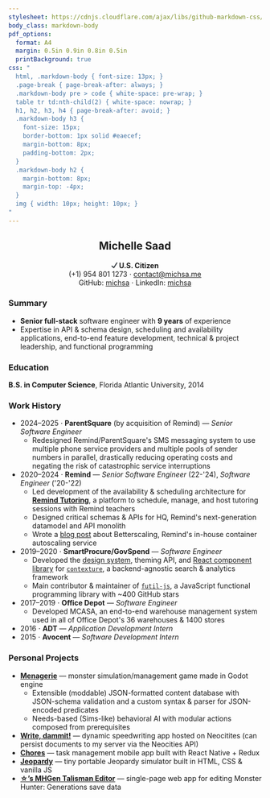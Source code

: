 ```yaml
---
stylesheet: https://cdnjs.cloudflare.com/ajax/libs/github-markdown-css/2.10.0/github-markdown.min.css
body_class: markdown-body
pdf_options:
  format: A4
  margin: 0.5in 0.9in 0.8in 0.5in
  printBackground: true
css: "
  html, .markdown-body { font-size: 13px; }
  .page-break { page-break-after: always; }
  .markdown-body pre > code { white-space: pre-wrap; }
  table tr td:nth-child(2) { white-space: nowrap; }
  h1, h2, h3, h4 { page-break-after: avoid; }
  .markdown-body h3 {
    font-size: 15px;
    border-bottom: 1px solid #eaecef;
    margin-bottom: 8px;
    padding-bottom: 2px;
  }
  .markdown-body h2 {
    margin-bottom: 8px;
    margin-top: -4px;
  }
  img { width: 10px; height: 10px; }
"
---
```


<div style="text-align: center">

## Michelle Saad

**<img src="svg/check-mark.svg" width=12 height=12 /> U.S. Citizen**  
(+1) 954 801 1273 &sdot; contact@michsa.me  
GitHub: [michsa](https://github.com/michsa) &sdot; LinkedIn: [michsa](https://linkedin.com/in/michsa)

</div>

### Summary

- **Senior full-stack** software engineer with **9 years** of experience
- Expertise in API & schema design, scheduling and availability applications, end-to-end feature development, technical & project leadership, and functional programming

### Education

**B.S. in Computer Science**, Florida Atlantic University, 2014

### Work History

- 2024–2025 &sdot; **ParentSquare** (by acquisition of Remind) &mdash; *Senior Software Engineer*
  - Redesigned Remind/ParentSquare's SMS messaging system to use multiple phone service providers and multiple pools of sender numbers in parallel, drastically reducing operating costs and negating the risk of catastrophic service interruptions
- 2020–2024 &sdot; **Remind** &mdash; *Senior Software Engineer* (22-'24), *Software Engineer* ('20-'22)
  - Led development of the availability & scheduling architecture for [**Remind Tutoring**](https://www.remind.com/tutoring), a platform to schedule, manage, and host tutoring sessions with Remind teachers
  - Designed critical schemas & APIs for HQ, Remind's next-generation datamodel and API monolith
  - Wrote a [blog post](https://engineering.remind.com/betterscaling/) about Betterscaling, Remind's in-house container autoscaling service
- 2019–2020 &sdot; **SmartProcure/GovSpend**  &mdash; *Software Engineer*
  - Developed the [design system]((https://github.com/smartprocure/grey-vest)), theming API, and [React component library]((https://github.com/smartprocure/contexture-react)) for [`contexture`](https://github.com/smartprocure/contexture), a backend-agnostic search & analytics framework
  - Main contributor & maintainer of [`futil-js`](https://github.com/smartprocure/futil-js), a JavaScript functional programming library with ~400 GitHub stars
- 2017–2019 &sdot; **Office Depot** &mdash; *Software Engineer*
  - Developed MCASA, an end-to-end warehouse management system used in all of Office Depot's 36 warehouses & 1400 stores
- 2016 &sdot; **ADT** &mdash; *Application Development Intern*
- 2015 &sdot; **Avocent** &mdash; *Software Development Intern*

### Personal Projects

- **[Menagerie](https://github.com/sand-bird/menagerie)** — monster simulation/management game made in Godot engine
  - Extensible (moddable) JSON-formatted content database with JSON-schema validation and a custom syntax & parser for JSON-encoded predicates
  - Needs-based (Sims-like) behavioral AI with modular actions composed from prerequisites
- **[Write, dammit!](https://levity.whimsy.fun/write/about)** — dynamic speedwriting app hosted on Neocitites (can persist documents to my server via the Neocities API)
- **[Chores](https://github.com/michsa/chores)** — task management mobile app built with React Native + Redux
- **[Jeopardy](https://github.com/michsa/jeopardy)** — tiny portable Jeopardy simulator built in HTML, CSS & vanilla JS
- **[☆’s MHGen Talisman Editor](https://sand-bird.github.io/talismans)** — single-page web app for editing Monster Hunter: Generations save data
